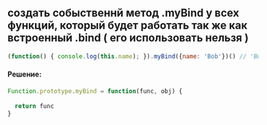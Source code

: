 ## создать собыственнй метод .myBind у всех функций, который будет работать так же как встроенный .bind ( его использовать нельзя )

```javascript
(function() { console.log(this.name); }).myBind({name: 'Bob'})() // 'Bob'
```

#### Решение:

```javascript
Function.prototype.myBind = function(func, obj) {
	
  return func
}
```

